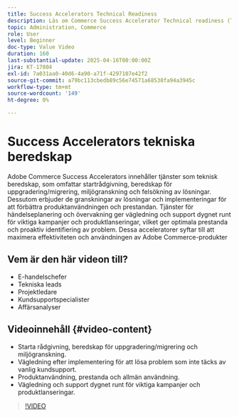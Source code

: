 ```yaml
---
title: Success Accelerators Technical Readiness
description: Läs om Commerce Success Accelerator Technical readiness (Teknisk beredskap), lösningsgranskning, händelseplanering och dygnet runt-övervakning för optimala prestanda.
topic: Administration, Commerce
role: User
level: Beginner
doc-type: Value Video
duration: 160
last-substantial-update: 2025-04-16T00:00:00Z
jira: KT-17804
exl-id: 7a031aa0-40d6-4a90-a71f-4297107e42f2
source-git-commit: a79bc113cbedb89c56e74571a68538fa94a3945c
workflow-type: tm+mt
source-wordcount: '149'
ht-degree: 0%

---
```


# Success Accelerators tekniska beredskap

Adobe Commerce Success Accelerators innehåller tjänster som teknisk beredskap, som omfattar startrådgivning, beredskap för uppgradering/migrering, miljögranskning och felsökning av lösningar. Dessutom erbjuder de granskningar av lösningar och implementeringar för att förbättra produktanvändningen och prestandan. Tjänster för händelseplanering och övervakning ger vägledning och support dygnet runt för viktiga kampanjer och produktlanseringar, vilket ger optimala prestanda och proaktiv identifiering av problem. Dessa acceleratorer syftar till att maximera effektiviteten och användningen av Adobe Commerce-produkter

## Vem är den här videon till?

* E-handelschefer
* Tekniska leads
* Projektledare
* Kundsupportspecialister
* Affärsanalyser

## Videoinnehåll {#video-content}

* Starta rådgivning, beredskap för uppgradering/migrering och miljögranskning.
* Vägledning efter implementering för att lösa problem som inte täcks av vanlig kundsupport.
* Produktanvändning, prestanda och allmän användning.
* Vägledning och support dygnet runt för viktiga kampanjer och produktlanseringar.

>[!VIDEO](https://video.tv.adobe.com/v/3457655/?learn=on&enablevpops)
